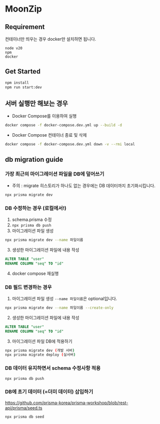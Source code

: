 # MoonZip

## Requirement
컨테이너만 띄우는 경우 docker만 설치하면 됩니다.
```
node v20
npm
docker
```

## Get Started
```bash
npm install
npm run start:dev
```

## 서버 실행만 해보는 경우
- Docker Compose를 이용하여 실행
```bash
docker compose -f docker-compose.dev.yml up --build -d
```
- Docker Compose 컨테이너 종료 및 삭제
```bash
docker compose -f docker-compose.dev.yml down -v --rmi local
```

## db migration guide
### 가장 최근의 마이그레이션 파일을 DB에 덮어쓰기
- 주의 : migrate 히스토리가 하나도 없는 경우에는 DB 데이터까지 초기화시킵니다.
```bash
npx prisma migrate dev
```

### DB 수정하는 경우 (로컬에서!)
1. schema.prisma 수정
2. `npx prisma db push`
3. 마이그레이션 파일 생성
```bash
npx prisma migrate dev --name 파일이름
```

3. 생성한 마이그레이션 파일에 내용 작성
```sql
ALTER TABLE "user"
RENAME COLUMN "seq" TO "id"
```
4. docker compose 재실행

### DB 필드 변경하는 경우
1. 마이그레이션 파일 생성
`--name 파일이름`은 optional입니다.
```bash
npx prisma migrate dev --name 파일이름 --create-only
```

2. 생성한 마이그레이션 파일에 내용 작성
```sql
ALTER TABLE "user"
RENAME COLUMN "seq" TO "id"
```

3. 마이그레이션 파일 DB에 적용하기
```bash
npx prisma migrate dev (개발 서버)
npx prisma migrate deploy (실서버)
```

### DB 데이터 유지하면서 schema 수정사항 적용
```bash
npx prisma db push
```

### DB에 초기 데이터 (=더미 데이터) 삽입하기
https://github.com/prisma-korea/prisma-workshop/blob/rest-api/prisma/seed.ts
```
npx prisma db seed
```

